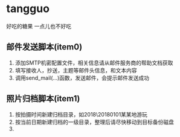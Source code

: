 # tangguo
好吃的糖果
一点儿也不好吃

## 邮件发送脚本(item0)
1. 添加SMTP机密配置文件，相关信息请从邮件服务商的帮助文档获取
2. 填写接收人，抄送，主题等邮件头信息，和文本内容
3. 调用send_mail(...)函数，发送邮件，会提示邮件发送成功

## 照片归档脚本(item1)
1. 按拍摄时间新建归档目录，如2018\20180101某某地游玩
2. 按当前日期新建归档的一级目录，整理后请尽快移动到目标备份磁盘
3. 
